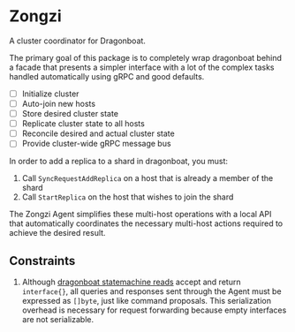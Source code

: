 # Zongzi

A cluster coordinator for Dragonboat.

The primary goal of this package is to completely wrap dragonboat behind a facade that presents a simpler interface
with a lot of the complex tasks handled automatically using gRPC and good defaults.

- [ ] Initialize cluster
- [ ] Auto-join new hosts
- [ ] Store desired cluster state
- [ ] Replicate cluster state to all hosts
- [ ] Reconcile desired and actual cluster state
- [ ] Provide cluster-wide gRPC message bus

In order to add a replica to a shard in dragonboat, you must:

1. Call `SyncRequestAddReplica` on a host that is already a member of the shard
2. Call `StartReplica` on the host that wishes to join the shard

The Zongzi Agent simplifies these multi-host operations with a local API that automatically coordinates the necessary
multi-host actions required to achieve the desired result.

## Constraints

1. Although [dragonboat statemachine reads](https://pkg.go.dev/github.com/lni/dragonboat/v4#NodeHost.ReadLocalNode) 
accept and return `interface{}`, all queries and responses sent through the Agent must be expressed as `[]byte`, just
like command proposals. This serialization overhead is necessary for request forwarding because empty interfaces are 
not serializable.
